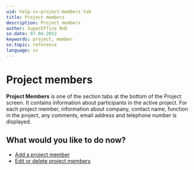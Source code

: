 ```yaml
---
uid: help-sv-project-members-tab
title: Project members
description: Project members
author: SuperOffice RnD
so.date: 07.04.2022
keywords: project, member
so.topic: reference
language: sv
---
```


# Project members

**Project Members** is one of the section tabs at the bottom of the Project screen. It contains information about participants in the active project. For each project member, information about company, contact name, function in the project, any comments, email address and telephone number is displayed.

## What would you like to do now?

* [Add a project member][1]
* [Edit or delete project members][3]

<!-- Referenced links -->
[1]: ../project-members/add.md
[3]: ../project-members/edit.md

<!-- Referenced images -->

